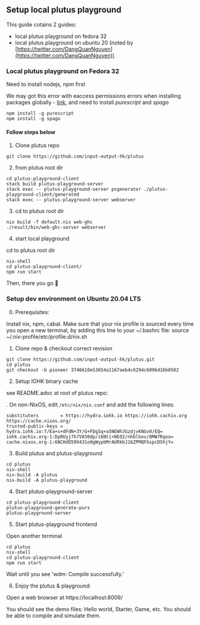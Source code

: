 ## Setup local plutus playground

This guide cotains 2 guides:

- local plutus playground on fedora 32
- local plutus playground on ubuntu 20 (noted by [https://twitter.com/DangQuanNguyen](https://twitter.com/DangQuanNguyen))

### Local plutus playground on Fedora 32

Need to install nodejs, npm first

We may got this error with eaccess permissions errors when installing packages globally - [link](https://docs.npmjs.com/resolving-eacces-permissions-errors-when-installing-packages-globally), and need to install *purescript* and *spago*

```
npm install -g purescript
npm install -g spago
```

#### Follow steps below

1. Clone plutus repo

`git clone https://github.com/input-output-hk/plutus`

2. from plutus root dir
```
cd plutus-playground-client
stack build plutus-playground-server
stack exec -- plutus-playground-server psgenerator ./plutus-playground-client/generated
stack exec -- plutus-playground-server webserver 
```
3. cd to plutus root dir
```
nix build -f default.nix web-ghc
./result/bin/web-ghc-server webserver
```
4. start local playground

cd to plutus root dir
```
nix-shell
cd plutus-playground-client/
npm run start
```

Then, there you go 🚀


### Setup dev environment on Ubuntu 20.04 LTS

0. Prerequisites:

Install nix, npm, cabal.
Make sure that your nix profile is sourced every time you open a new terminal, by adding this line to your ~/.bashrc file:
source ~/.nix-profile/etc/profile.d/nix.sh

1. Clone repo & checkout correct revision

```
git clone https://github.com/input-output-hk/plutus.git
cd plutus
git checkout -b pioneer 3746610e53654a1167aeb4c6294c6096d16b0502
```

2. Setup IOHK binary cache

see README.adoc at root of plutus repo:

. On non-NixOS, edit `/etc/nix/nix.conf` and add the following lines:

```
substituters        = https://hydra.iohk.io https://iohk.cachix.org https://cache.nixos.org/
trusted-public-keys = hydra.iohk.io:f/Ea+s+dFdN+3Y/G+FDgSq+a5NEWhJGzdjvKNGv0/EQ= iohk.cachix.org-1:DpRUyj7h7V830dp/i6Nti+NEO2/nhblbov/8MW7Rqoo= cache.nixos.org-1:6NCHdD59X431o0gWypbMrAURkbJ16ZPMQFGspcDShjY=
```

3. Build plutus and plutus-playground

```
cd plutus
nix-shell
nix-build -A plutus
nix-build -A plutus-playground
```

4. Start plutus-playground-server
```
cd plutus-playground-client
plutus-playground-generate-purs
plutus-playground-server
```

5. Start plutus-playground frontend

Open another terminal
```
cd plutus
nix-shell
cd plutus-playground-client
npm run start
```

Wait until you see 'wdm: Compile successfully.'

6. Enjoy the plutus & playground:

Open a web browser at
https://localhost:8009/

You should see the demo files: Hello world, Starter, Game, etc.
You should be able to compile and simulate them.
